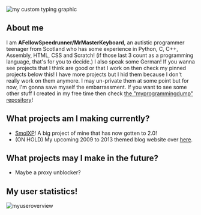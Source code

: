 ![my custom typing graphic](https://readme-typing-svg.herokuapp.com?font=&size=33&duration=2000&pause=1000&repeat=false&width=435&lines=Welcome+to+my+profile!)
## About me
I am **AFellowSpeedrunner/MrMasterKeyboard**, an autistic programmer teenager from Scotland who has some experience in Python, C, C++, Assembly, HTML, CSS and Scratch! (if those last 3 count as a programming language, that's for you to decide.) I also speak some German! If you wanna see projects that I think are good or that I work on then check my pinned projects below this! I have more projects but I hid them because I don't really work on them anymore. I may un-private them at some point but for now, I'm gonna save myself the embarrassment. If you want to see some other stuff I created in my free time then check [the "myprogrammingdump" repository](https://github.com/afellowspeedrunner/myprogrammingdump)!

## What projects am I making currently?
- [SmolXP](https://github.com/afellowspeedrunner/smolxp)! A big project of mine that has now gotten to 2.0!
- (ON HOLD) My upcoming 2009 to 2013 themed blog website over [here](https://afellowspeedrunner.github.io).  

## What projects may I make in the future?
- Maybe a proxy unblocker?

## My user statistics!
![myuseroverview](https://github-readme-stats.vercel.app/api?username=afellowspeedrunner&show_icons=true)
